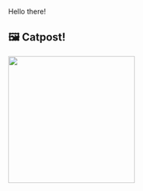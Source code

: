 Hello there!



## 🖼️ Catpost!

<sub>
    <img src="https://cdn2.thecatapi.com/images/9du.gif" height="256">
</sub>

